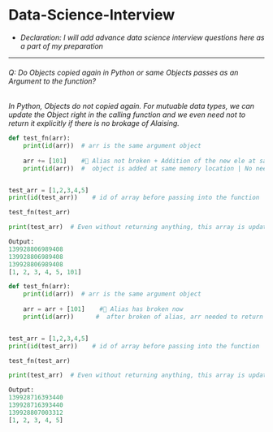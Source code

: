 # Data-Science-Interview

- *Declaration: I will add advance data science interview questions here as a part of my preparation*

---
###### Q: Do Objects copied again in Python or same Objects passes as an Argument to the function?
*In Python, Objects do not copied again. For mutuable data types, we can update the Object right in the calling function and we even need not to return it explicitly if there is no brokage of Alaising.*

```python
def test_fn(arr):
    print(id(arr))  # arr is the same argument object 
    
    arr += [101]    #📌 Alias not broken + Addition of the new ele at same memory add. 
    print(id(arr))  #  object is added at same memory location | No need to return anything


test_arr = [1,2,3,4,5]
print(id(test_arr))    # id of array before passing into the function

test_fn(test_arr)

print(test_arr)  # Even without returning anything, this array is updated

Output:
139928806989408
139928806989408
139928806989408
[1, 2, 3, 4, 5, 101]
```
```python
def test_fn(arr):
    print(id(arr))  # arr is the same argument object 
    
    arr = arr + [101]    #📌 Alias has broken now
    print(id(arr))      #  after broken of alias, arr needed to return now


test_arr = [1,2,3,4,5]
print(id(test_arr))    # id of array before passing into the function

test_fn(test_arr)

print(test_arr)  # Even without returning anything, this array is updated

Output:
139928716393440
139928716393440
139928807003312
[1, 2, 3, 4, 5]
```
